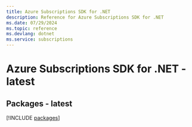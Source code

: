 ```yaml
---
title: Azure Subscriptions SDK for .NET
description: Reference for Azure Subscriptions SDK for .NET
ms.date: 07/29/2024
ms.topic: reference
ms.devlang: dotnet
ms.service: subscriptions
---
```

# Azure Subscriptions SDK for .NET - latest
## Packages - latest
[!INCLUDE [packages](subscriptions-index.md)]
